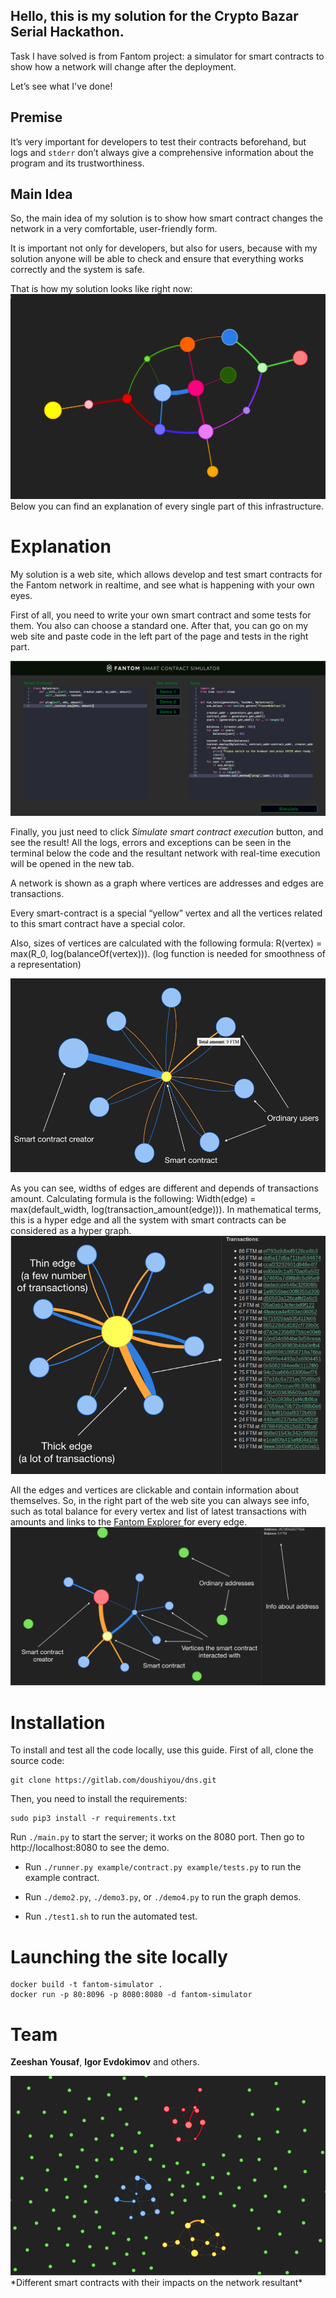 ## Hello, this is my solution for the Crypto Bazar Serial Hackathon.
Task I have solved is from Fantom project: a simulator for smart contracts to show how a network will change after the deployment.

Let’s see what I've done!

## Premise
It’s very important for developers to test their contracts beforehand, but logs and `stderr` don’t always give a comprehensive information about the program and its trustworthiness.

## Main Idea
So, the main idea of my solution is to show how smart contract changes the network in a very comfortable, user-friendly form.

It is important not only for developers, but also for users, because with my solution anyone will be able to check and ensure that everything works correctly and the system is safe.

That is how my solution looks like right now:
<img src="img/MainPicture.png">
Below you can find an explanation of every single part of this infrastructure.

# Explanation
My solution is a web site, which allows develop and test smart contracts for the Fantom network in realtime, and see what is happening with your own eyes.

First of all, you need to write your own smart contract and some tests for them. You also can choose a standard one. After that, you can go on my web site and paste code in the left part of the page and tests in the right part.

<img src="img/CodeTestPage.png">

Finally, you just need to click *Simulate smart contract execution* button, and see the result! All the logs, errors and exceptions can be seen in the terminal below the code and the resultant network with real-time execution will be opened in the new tab.

A network is shown as a graph where vertices are addresses and edges are transactions.

Every smart-contract is a special “yellow” vertex and all the vertices related to this smart contract have a special color.

Also, sizes of vertices are calculated with the following formula: R(vertex) = max(R_0, log(balanceOf(vertex))). (log function is needed for smoothness of a representation)

<img src="img/SingleSmartContract.png">

As you can see, widths of edges are different and depends of transactions amount. Calculating formula is the following: Width(edge) = max(default_width, log(transaction_amount(edge))). In mathematical terms, this is a hyper edge and all the system with smart contracts can be considered as a hyper graph.
<img src="/img/Transactions.png">

All the edges and vertices are clickable and contain information about themselves. So, in the right part of the web site you can always see info, such as total balance for every vertex and list of latest transactions with amounts and links to the <a href="https://explorer.fantom.foundation"> Fantom Explorer </a> for every edge.
<img src="/img/AddressInfo.png">

# Installation
To install and test all the code locally, use this guide.
First of all, clone the source code:
```
git clone https://gitlab.com/doushiyou/dns.git
```
Then, you need to install the requirements:

```
sudo pip3 install -r requirements.txt
```

Run `./main.py` to start the server; it works on the 8080 port. Then go to http://localhost:8080 to see the demo.

* Run `./runner.py example/contract.py example/tests.py` to run the example contract.

* Run `./demo2.py`, `./demo3.py`, or `./demo4.py` to run the graph demos.

* Run `./test1.sh` to run the automated test.

# Launching the site locally
```
docker build -t fantom-simulator .
docker run -p 80:8096 -p 8080:8080 -d fantom-simulator
```

# Team
<b>Zeeshan Yousaf</b>, <b>Igor Evdokimov</b> and others.

<img src="/img/Fin.png">
*Different smart contracts with their impacts on the network resultant*
